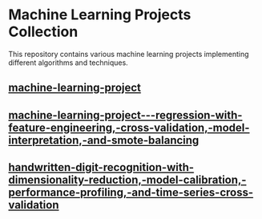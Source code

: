 # Machine Learning Projects Collection

This repository contains various machine learning projects implementing different algorithms and techniques.


## [machine-learning-project](machine-learning-project-1737908188)


## [machine-learning-project---regression-with-feature-engineering,-cross-validation,-model-interpretation,-and-smote-balancing](machine-learning-project---regression-with-feature-engineering,-cross-validation,-model-interpretation,-and-smote-balancing-1737908344)


## [handwritten-digit-recognition-with-dimensionality-reduction,-model-calibration,-performance-profiling,-and-time-series-cross-validation](handwritten-digit-recognition-with-dimensionality-reduction,-model-calibration,-performance-profiling,-and-time-series-cross-validation)

